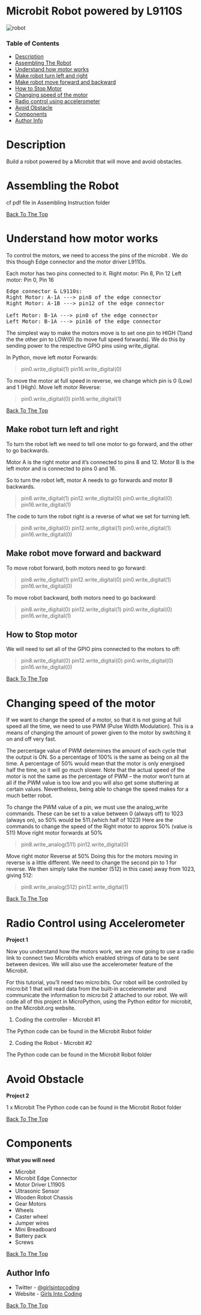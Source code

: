 # Microbit Robot powered by L9110S

![robot](https://github.com/Helenous/Microbit_Robot/blob/master/Images/Robot.png)



### Table of Contents

- [Description](#description)
- [Assembling The Robot](#assembling-the-robot)
- [Understand how motor works](#understand-how-motor-works)
- [Make robot turn left and right](#make-robot-turn-left-and-right)
- [Make robot move forward and backward](#make-robot-move-forward-and-backward)
- [How to Stop Motor](#how-to-stop-motor)
- [Changing speed of the motor](#changing-speed-of-the-motor)
- [Radio control using accelerometer](#radio-control-using-accelerometer)
- [Avoid Obstacle](#avoid-obstacle)
- [Components](#components)
- [Author Info](#author-info)

# Description
Build a robot powered by a Microbit that will move and avoid obstacles.

# Assembling the Robot

cf pdf file in Assembling Instruction folder

[Back To The Top](#Microbit-Robot-powered-by-L9110S)

# Understand how motor works

To control the motors, we need to access the pins of the microbit . We do this though Edge connector and the motor driver L9110s.

Each motor has two pins connected to it. 
Right motor: Pin 8, Pin 12
Left motor: Pin 0, Pin 16 

<pre>
Edge connector & L9110s:
Right Motor: A-1A ---> pin8 of the edge connector
Right Motor: A-1B ---> pin12 of the edge connector

Left Motor: B-1A ---> pin0 of the edge connector
Left Motor: B-1A ---> pin16 of the edge connector
</pre>

The simplest way to make the motors move is to set one pin to HIGH (1)and the the other pin to LOW(0) (to move full speed forwards). We do this by sending power to the respective GPIO pins using write_digital. 
 
In Python, move left motor Forwards: 
> pin0.write_digital(1) 
> pin16.write_digital(0)

To move the motor at full speed in reverse, we change which pin is 0 (Low) and 1 (High). 
Move left motor Reverse:
> pin0.write_digital(0) 
> pin16.write_digital(1) 

[Back To The Top](#Microbit-Robot-powered-by-L9110S)

## Make robot turn left and right
To turn the robot left we need to tell one motor to go forward, and the other to go backwards. 

Motor A is the right motor and it’s connected to pins 8 and 12. 
Motor B is the left motor and is connected to pins 0 and 16.  

So to turn the robot left, motor A needs to go forwards and motor B backwards. 
> pin8.write_digital(1)
> pin12.write_digital(0)
> pin0.write_digital(0)
> pin16.write_digital(1)

The code to turn the robot right is a reverse of what we set for turning left. 
> pin8.write_digital(0)
> pin12.write_digital(1)
> pin0.write_digital(1)
> pin16.write_digital(0)

## Make robot move forward and backward
To move robot forward, both motors need to go forward:
> pin8.write_digital(1)
> pin12.write_digital(0)
> pin0.write_digital(1)
> pin16.write_digital(0)

To move robot backward, both motors need to go backward:
> pin8.write_digital(0)
> pin12.write_digital(1)
> pin0.write_digital(0)
> pin16.write_digital(1)

## How to Stop motor
We will need to set all of the GPIO pins connected to the motors to off:
> pin8.write_digital(0)
> pin12.write_digital(0)
> pin0.write_digital(0)
> pin16.write_digital(0)

[Back To The Top](#Microbit-Robot-powered-by-L9110S)

# Changing speed of the motor

If we want to change the speed of a motor, so that it is not going at full speed all the time, we need to use PWM (Pulse Width Modulation). This is a means of changing the amount of power given to the motor by switching it on and off very fast. 

The percentage value of PWM determines the amount of each cycle that the output is ON. So a percentage of 100% is the same as being on all the time. A percentage of 50% would mean that the motor is only energised half the time, so it will go much slower. Note that the actual speed of the motor is not the same as the percentage of PWM – the motor won’t turn at all if the PWM value is too low and you will also get some stuttering at certain values. Nevertheless, being able to change the speed makes for a much better robot.

To change the PWM value of a pin, we must use the analog_write commands. These can be set to a value between 0 (always off) to 1023 (always on), so 50% would be 511.(which half of 1023)
Here are the commands to change the speed of the Right motor to approx 50% (value is 511)
Move right motor forwards at 50%
> pin8.write_analog(511)
> pin12.write_digital(0)
 
Move right motor Reverse at 50%
Doing this for the motors moving in reverse is a little different. We need to change the second pin to 1 for reverse. We then simply take the number (512) in this case) away from 1023, giving 512:
> pin8.write_analog(512)
> pin12.write_digital(1)

[Back To The Top](#Microbit-Robot-powered-by-L9110S)

# Radio Control using Accelerometer 
**Project 1**

Now you understand how the motors work, we are now going to use a radio link to connect two Microbits which enabled strings of data to be sent between devices. We will also use the accelerometer feature of the Microbit.

For this tutorial, you’ll need two micro:bits. Our robot will be controlled by micro:bit 1 that will read data from the built-in accelerometer and communicate the information to micro:bit 2  attached to our robot. We will code all of this project in MicroPython, using the Python editor for microbit, on the Microbit.org website.

1. Coding the controller - Microbit #1

The Python code can be found in the Microbit Robot folder

2. Coding the Robot - Microbit #2

The Python code can be found in the Microbit Robot folder

# Avoid Obstacle 
**Project 2**

1 x Microbit
The Python code can be found in the Microbit Robot folder

[Back To The Top](#Microbit-Robot-powered-by-L9110S)

# Components 
**What you will need**
- Microbit
- Microbit Edge Connector
- Motor Driver L1190S
- Ultrasonic Sensor
- Wooden Robot Chassis
- Gear Motors
- Wheels
- Caster wheel
- Jumper wires
- Mini Breadboard
- Battery pack
- Screws

[Back To The Top](#Microbit-Robot-powered-by-L9110S)

## Author Info

- Twitter - [@girlsintocoding](https://twitter.com/girlsintocoding)
- Website - [Girls Into Coding](https://girlsintocoding.com)

[Back To The Top](#Microbit-Robot-powered-by-L9110S)
